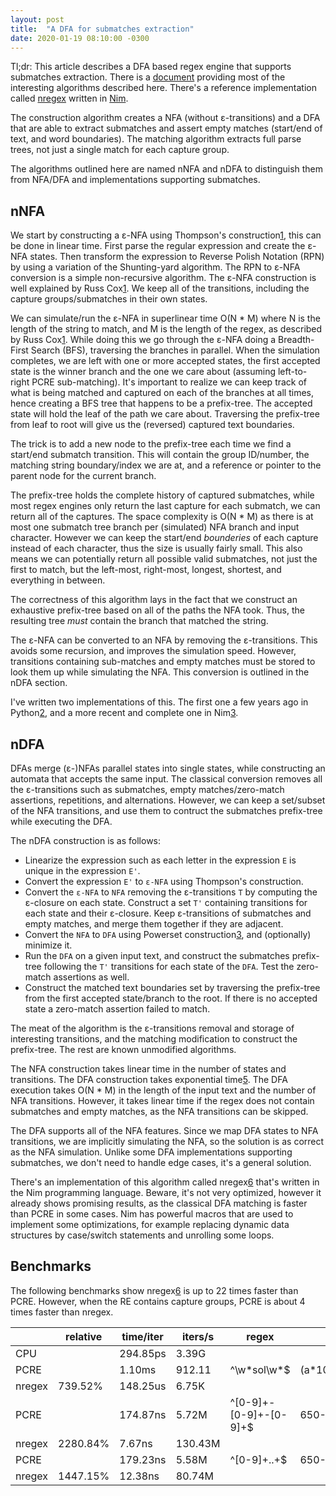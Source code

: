 ```yaml
---
layout: post
title:  "A DFA for submatches extraction"
date: 2020-01-19 08:10:00 -0300
---
```


Tl;dr: This article describes a DFA based regex engine that supports submatches extraction. There is a [document](https://nitely.github.io/assets/jan_2020_dfa_submatches_extraction.pdf) providing most of the interesting algorithms described here. There's a reference implementation called [nregex](https://github.com/nitely/nregex) written in [Nim](https://nim-lang.org/).

The construction algorithm creates a NFA (without ε-transitions) and a DFA that are able to extract submatches and assert empty matches (start/end of text, and word boundaries). The matching algorithm extracts full parse trees, not just a single match for each capture group.

The algorithms outlined here are named nNFA and nDFA to distinguish them from NFA/DFA and implementations supporting submatches.

## nNFA

We start by constructing a ε-NFA using Thompson's construction[1], this can be done in linear time. First parse the regular expression and create the ε-NFA states. Then transform the expression to Reverse Polish Notation (RPN) by using a variation of the Shunting-yard algorithm. The RPN to ε-NFA conversion is a simple non-recursive algorithm. The ε-NFA construction is well explained by Russ Cox[1]. We keep all of the transitions, including the capture groups/submatches in their own states.

We can simulate/run the ε-NFA in superlinear time O(N * M) where N is the length of the string to match, and M is the length of the regex, as described by Russ Cox[1]. While doing this we go through the ε-NFA doing a Breadth-First Search (BFS), traversing the branches in parallel. When the simulation completes, we are left with one or more accepted states, the first accepted state is the winner branch and the one we care about (assuming left-to-right PCRE sub-matching). It's important to realize we can keep track of what is being matched and captured on each of the branches at all times, hence creating a BFS tree that happens to be a prefix-tree. The accepted state will hold the leaf of the path we care about. Traversing the prefix-tree from leaf to root will give us the (reversed) captured text boundaries.

The trick is to add a new node to the prefix-tree each time we find a start/end submatch transition. This will contain the group ID/number, the matching string boundary/index we are at, and a reference or pointer to the parent node for the current branch.

The prefix-tree holds the complete history of captured submatches, while most regex engines only return the last capture for each submatch, we can return all of the captures. The space complexity is O(N * M) as there is at most one submatch tree branch per (simulated) NFA branch and input character. However we can keep the start/end *bounderies* of each capture instead of each character, thus the size is usually fairly small. This also means we can potentially return all possible valid submatches, not just the first to match, but the left-most, right-most, longest, shortest, and everything in between.

The correctness of this algorithm lays in the fact that we construct an exhaustive prefix-tree based on all of the paths the NFA took. Thus, the resulting tree *must* contain the branch that matched the string.

The ε-NFA can be converted to an NFA by removing the ε-transitions. This avoids some recursion, and improves the simulation speed. However, transitions containing sub-matches and empty matches must be stored to look them up while simulating the NFA. This conversion is outlined in the nDFA section.

I've written two implementations of this. The first one a few years ago in Python[2], and a more recent and complete one in Nim[3].


## nDFA

DFAs merge (ε-)NFAs parallel states into single states, while constructing an automata that accepts the same input. The classical conversion removes all the ε-transitions such as submatches, empty matches/zero-match assertions, repetitions, and alternations. However, we can keep a set/subset of the NFA transitions, and use them to contruct the submatches prefix-tree while executing the DFA.

The nDFA construction is as follows:

* Linearize the expression such as each letter in the expression `E` is unique in the expression `E'`.
* Convert the expression `E'` to `ε-NFA` using Thompson's construction.
* Convert the `ε-NFA` to `NFA` removing the ε-transitions `T` by computing the ε-closure on each state.
  Construct a set `T'` containing transitions for each state and their ε-closure. Keep ε-transitions of submatches and empty matches, and merge them together if they are adjacent.
* Convert the `NFA` to `DFA` using Powerset construction[3], and (optionally) minimize it.
* Run the `DFA` on a given input text, and construct the submatches prefix-tree following the `T'` transitions for each state of the `DFA`. Test the zero-match assertions as well.
* Construct the matched text boundaries set by traversing the prefix-tree from the first accepted state/branch to the root. If there is no accepted state a zero-match assertion failed to match.

The meat of the algorithm is the ε-transitions removal and storage of interesting transitions, and the matching modification to construct the prefix-tree. The rest are known unmodified algorithms.

The NFA construction takes linear time in the number of states and transitions. The DFA construction takes exponential time[5]. The DFA execution takes O(N * M) in the length of the input text and the number of NFA transitions. However, it takes linear time if the regex does not contain submatches and empty matches, as the NFA transitions can be skipped.

The DFA supports all of the NFA features. Since we map DFA states to NFA transitions, we are implicitly simulating the NFA, so the solution is as correct as the NFA simulation. Unlike some DFA implementations supporting submatches, we don't need to handle edge cases, it's a general solution.

There's an implementation of this algorithm called nregex[6] that's written in the Nim programming language. Beware, it's not very optimized, however it already shows promising results, as the classical DFA matching is faster than PCRE in some cases. Nim has powerful macros that are used to implement some optimizations, for example replacing dynamic data structures by case/switch statements and unrolling some loops.

## Benchmarks

The following benchmarks show nregex[6] is up to 22 times faster than PCRE. However, when the RE contains capture groups, PCRE is about 4 times faster than nregex.

|  | relative | time/iter | iters/s | regex | text
| --- | --- | --- | --- | --- | ---
CPU | | 294.85ps | 3.39G
PCRE | | 1.10ms | 912.11 | ^\w\*sol\w\*$ | (a\*100000)sol(b\*100000)
nregex | 739.52% | 148.25us | 6.75K
PCRE | | 174.87ns | 5.72M | ^[0-9]+-[0-9]+-[0-9]+$ | 650-253-0001
nregex | 2280.84% | 7.67ns | 130.43M
PCRE | | 179.23ns | 5.58M | ^[0-9]+..+$ | 650-253-0001
nregex | 1447.15% | 12.38ns | 80.74M


[0]: https://nitely.github.io/assets/jan_2020_dfa_submatches_extraction.pdf
[1]: https://swtch.com/~rsc/regexp/regexp1.html
[2]: https://github.com/nitely/regexy
[3]: https://github.com/nitely/nim-regex
[4]: https://en.wikipedia.org/wiki/Powerset_construction
[5]: https://en.wikipedia.org/wiki/Powerset_construction#Complexity
[6]: https://github.com/nitely/nregex
[7]: https://nim-lang.org/
